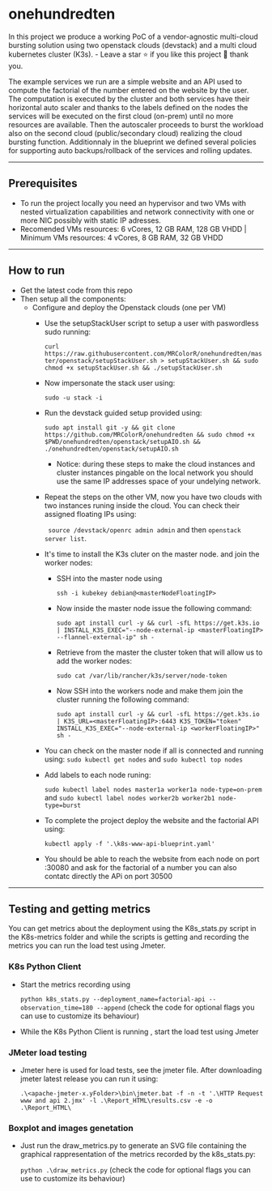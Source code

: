 # onehundredten

In this project we produce a working PoC of a vendor-agnostic multi-cloud bursting solution using two openstack clouds (devstack) and a multi cloud kubernetes cluster (K3s).  - Leave a star ⭐ if you like this project 🙂 thank you.

The example services we run are a simple website and an API used to compute the factorial of the number entered on the website by the user. The computation is executed by the cluster and both services have their horizontal auto scaler and thanks to the labels defined on the nodes the services will be executed on the first cloud (on-prem) until no more resources are available. Then the autoscaler proceeds to burst the workload also on the second cloud (public/secondary cloud) realizing the cloud bursting function. Additionnaly in the blueprint we defined several policies for supporting auto backups/rollback of the services and rolling updates.

---

## Prerequisites
- To run the project locally you need an hypervisor and two VMs with nested virtualization capabilities and network connectivity with one or more NIC possibly with static IP adresses.
- Recomended VMs resources: 6 vCores, 12 GB RAM, 128 GB VHDD | Minimum VMs resources: 4 vCores, 8 GB RAM, 32 GB VHDD

---

## How to run
- Get the latest code from this repo
- Then setup all the components: 
  - Configure and deploy the Openstack clouds (one per VM)
    - Use the setupStackUser script to setup a user with paswordless sudo running: 
      
      ```curl https://raw.githubusercontent.com/MRColorR/onehundredten/master/openstack/setupStackUser.sh > setupStackUser.sh && sudo chmod +x setupStackUser.sh && ./setupStackUser.sh```
    - Now impersonate the stack user using: 
      
      ```sudo -u stack -i``` 
    - Run the devstack guided setup provided using: 
      
      ```sudo apt install git -y && git clone https://github.com/MRColorR/onehundredten && sudo chmod +x $PWD/onehundredten/openstack/setupAIO.sh && ./onehundredten/openstack/setupAIO.sh```
      - Notice: during these steps to make the cloud instances and cluster instances pingable on the local network you should use the same IP addresses space of your undelying network.
    - Repeat the steps on the other VM, now you have two clouds with two instances runing inside the cloud. You can check their assigned floating IPs using: 
      
      ``` source /devstack/openrc admin admin``` and then ```openstack server list```.
    - It's time to install the K3s cluter on the master node. and join the worker nodes: 
      - SSH into the master node using
        
        ```ssh -i kubekey debian@<masterNodeFloatingIP>``` 
      - Now inside the master node issue the following command: 
        
        ```sudo apt install curl -y && curl -sfL https://get.k3s.io | INSTALL_K3S_EXEC="--node-external-ip <masterFloatingIP> --flannel-external-ip" sh -```
      - Retrieve from the master the cluster token that will allow us to add the worker nodes: 
        
        ```sudo cat /var/lib/rancher/k3s/server/node-token```
      - Now SSH into the workers node and make them join the cluster running the following command: 
        
        ```sudo apt install curl -y && curl -sfL https://get.k3s.io | K3S_URL=<masterFloatingIP>:6443 K3S_TOKEN="token" INSTALL_K3S_EXEC="--node-external-ip <workerFloatingIP>" sh -```
    - You can check on the master node if all is connected and running using: ```sudo kubectl get nodes``` and ```sudo kubectl top nodes```
    - Add labels to each node runing:
      
      ```sudo kubectl label nodes master1a worker1a node-type=on-prem ``` and ```sudo kubectl label nodes worker2b worker2b1 node-type=burst ```
    - To complete the project deploy the website and the factorial API using:
        
      ``` kubectl apply -f '.\k8s-www-api-blueprint.yaml' ``` 
    - You should be able to reach the website from each node on port :30080 and ask for the factorial of a number you can also contatc directly the APi on port 30500

---
## Testing and getting metrics
You can get metrics about the deployment using the K8s_stats.py script in the K8s-metrics folder and while the scripts is getting and recording the metrics you can run the load test using Jmeter.

### K8s Python Client
  - Start the metrics recording using 

    ```python k8s_stats.py --deployment_name=factorial-api --observation_time=180 --append``` 
    (check the code for optional flags you can use to customize its behaviour)
  - While the K8s Python Client is running , start the load test using Jmeter
### JMeter load testing
  - Jmeter here is used for load tests, see the jmeter file. After downloading jmeter latest release you can run it using: 
    
    ```.\<apache-jmeter-x.yFolder>\bin\jmeter.bat -f -n -t '.\HTTP Request www and api 2.jmx' -l .\Report_HTML\results.csv -e -o .\Report_HTML\```

### Boxplot and images genetation
  - Just run the draw_metrics.py to generate an SVG file containing the graphical rappresentation of the metrics recorded by the k8s_stats.py:
   
    ```python .\draw_metrics.py``` 
    (check the code for optional flags you can use to customize its behaviour)